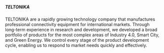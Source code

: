 <h5 class='pb-2'>TELTONIKA</h5>

TELTONIKA are a rapidly growing technology company that manufactures professional connectivity equipment for international markets. Through long-term experience in research and development, we developed a broad portfolio of products for the most complex areas of Industry 4.0, Smart City, and Green Energy. We control every stage of the product development cycle, enabling us to respond to market needs quickly and effectively.